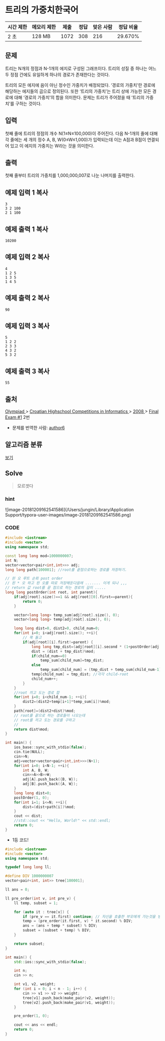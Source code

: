# 트리의 가중치한국어   

| 시간 제한 | 메모리 제한 | 제출 | 정답 | 맞은 사람 | 정답 비율 |
| --------- | ----------- | ---- | ---- | --------- | --------- |
| 2 초      | 128 MB      | 1072 | 308  | 216       | 29.670%   |

## 문제

트리는 N개의 정점과 N-1개의 에지로 구성된 그래프이다. 트리의 성질 중 하나는 어느 두 정점 간에도 유일하게 하나의 경로가 존재한다는 것이다.

트리의 모든 에지에 음이 아닌 정수인 가중치가 배정되었다. ‘경로의 가중치’란 경로에 해당하는 에지들의 곱으로 정의된다. 또한 ‘트리의 가중치’는 트리 상에 가능한 모든 경로에 대해 ‘경로의 가중치’의 합을 의미한다. 문제는 트리가 주어졌을 때 ‘트리의 가중치’를 구하는 것이다.

## 입력

첫째 줄에 트리의 정점의 개수 N(1≤N≤100,000)이 주어진다. 다음 N-1개의 줄에 대해 각 줄에는 세 개의 정수 A, B, W(0≤W≤1,000)가 입력되는데 이는 A점과 B점이 연결되어 있고 이 에지의 가중치는 W라는 것을 의미한다.

## 출력

첫째 줄부터 트리의 가중치를 1,000,000,007로 나눈 나머지를 출력한다.

## 예제 입력 1 복사

```
3
3 2 100
2 1 100
```

## 예제 출력 1 복사

```
10200
```

## 예제 입력 2 복사

```
4
1 2 5
1 3 5
1 4 5
```

## 예제 출력 2 복사

```
90
```

## 예제 입력 3 복사

```
5
1 2 2
2 3 3
4 3 2
5 3 2
```

## 예제 출력 3 복사

```
55
```



## 출처

[Olympiad ](https://www.acmicpc.net/category/2)> [Croatian Highschool Competitions in Informatics ](https://www.acmicpc.net/category/25)> [2008 ](https://www.acmicpc.net/category/30)> [Final Exam #1](https://www.acmicpc.net/category/detail/266) 2번

- 문제를 번역한 사람: [author6](https://www.acmicpc.net/user/author6)

## 알고리즘 분류

[보기](https://www.acmicpc.net/problem/1289#)



## Solve 

> 모르겟다 

### hint 

![image-20181209162541586](/Users/jungin/Library/Application Support/typora-user-images/image-20181209162541586.png)



### CODE 

```c++
#include <iostream>
#include <vector>
using namespace std;

const long long mod=1000000007;
int N;
vector<vector<pair<int,int>>> adj;
long long path[100001]; //root를 끝점으로하는 경로를 저장하기.

// 왼 오 루트 순회 post order
// 왼 * 오 하고 왼 오를 따로 저장해둔다음에 ....... 이게 되나 ,,,
// return 값 root를 끝 점으로 하는 경로의 길이 .....
long long postOrder(int root, int parent){
    if(adj[root].size()==1 && adj[root][0].first==parent){
        return 0;
    }

    vector<long long> temp_sum(adj[root].size(), 0);
    vector<long long> temp(adj[root].size(), 0);

    long long dist=0, dist2=0, child_num=0;
    for(int i=0; i<adj[root].size(); ++i){
        // 쭉 돌고
        if(adj[root][i].first!=parent) {
            long long tmp_dist=(adj[root][i].second * (1+postOrder(adj[root][i].first, root))%mod)%mod;
            dist = (dist + tmp_dist)%mod;
            if(child_num==0)
                temp_sum[child_num]=tmp_dist;
            else
                temp_sum[child_num] = (tmp_dist + temp_sum[child_num-1])%mod; //부분합
            temp[child_num] = tmp_dist; //각각 child-root
            child_num++;
        }
    }
    //root 끼고 도는 경로 합
    for(int i=0; i<child_num-1; ++i){
        dist2=(dist2+temp[i+1]*temp_sum[i])%mod;
    }
    path[root]=(dist2+dist)%mod;
    // root를 끝으로 하는 경로들이 나오는데
    // root를 끼고 도는 경로를 구하고
    //
    return dist%mod;
}

int main() {
    ios_base::sync_with_stdio(false);
    cin.tie(NULL);
    cin>>N;
    adj=vector<vector<pair<int,int>>>(N+1);
    for(int i=0; i<N-1; ++i){
        int A, B, W;
        cin>>A>>B>>W;
        adj[A].push_back({B, W});
        adj[B].push_back({A, W});
    }
    long long dist=0;
    postOrder(1, 0);
    for(int i=1; i<=N; ++i){
        dist=(dist+path[i])%mod;
    }
    cout << dist;
    //std::cout << "Hello, World!" << std::endl;
    return 0;
}
```



- 1등 코드! 

```c++
#include <iostream>
#include <vector>
using namespace std;

typedef long long ll;

#define DIV 1000000007
vector<pair<int, int>> tree[100001];

ll ans = 0;

ll pre_order(int v, int pre_v) {
	ll temp, subset = 1;

	for (auto it : tree[v]) {
		if (pre_v == it.first) continue; // 자신을 호출한 부모에게 가는것을 방지함
		temp = (pre_order(it.first, v) * it.second) % DIV;
		ans = (ans + temp * subset) % DIV;
		subset = (subset + temp) % DIV;
	}

	return subset;
}

int main() {
	std::ios::sync_with_stdio(false);

	int n;
	cin >> n;

	int v1, v2, weight;
	for (int i = 0; i < n - 1; i++) {
		cin >> v1 >> v2 >> weight;
		tree[v1].push_back(make_pair(v2, weight));
		tree[v2].push_back(make_pair(v1, weight));
	}

	pre_order(1, 0);

	cout << ans << endl;
	return 0;
}
```

